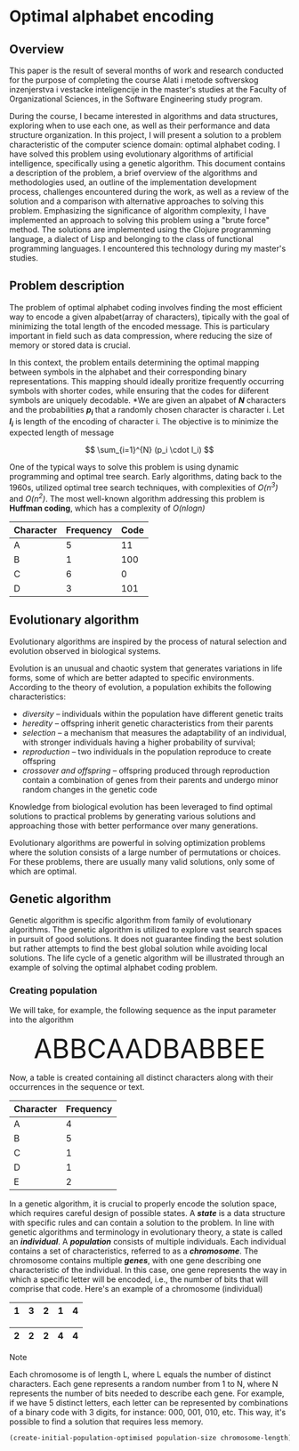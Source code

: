 # Optimal alphabet encoding
## Overview
This paper is the result of several months of work and research conducted for the purpose of completing the course Alati i metode softverskog inzenjerstva i vestacke inteligencije in the master's studies at the Faculty of Organizational Sciences, in the Software Engineering study program.


During the course, I became interested in algorithms and data structures, exploring when to use each one, as well as their performance and data structure organization. In this project, I will present a solution to a problem characteristic of the computer science domain: optimal alphabet coding. I have solved this problem using evolutionary algorithms of artificial intelligence, specifically using a genetic algorithm. This document contains a description of the problem, a brief overview of the algorithms and methodologies used, an outline of the implementation development process, challenges encountered during the work, as well as a review of the solution and a comparison with alternative approaches to solving this problem. Emphasizing the significance of algorithm complexity, I have implemented an approach to solving this problem using a "brute force" method. The solutions are implemented using the Clojure programming language, a dialect of Lisp and belonging to the class of functional programming languages. I encountered this technology during my master's studies.

## Problem description

The problem of optimal alphabet coding involves finding the most efficient way to encode a given alpabet(array of characters), tipically with the goal of minimizing the total length of the encoded message. This is particulary important in field such as data compression, where reducing the size of memory or stored data is crucial.

In this context, the problem entails determining the optimal mapping between symbols in the alphabet and their corresponding binary representations. This mapping should ideally proritize frequently occurring symbols with shorter codes, while ensuring that the codes for diiferent symbols are uniquely decodable.
*We are given an alpabet of ***N*** characters and the probabilities **$`p_i`$** that a randomly chosen character is character i. Let **$`l_i`$** is length of the encoding of character i. The objective is to minimize the expected length of message
```math
 \sum_{i=1}^{N} (p_i \cdot l_i) 
```
One of the typical ways to solve this problem is using dynamic programming and optimal tree search. Early algorithms, dating back to the 1960s, utilized optimal tree search techniques, with complexities of *O($`n^3`$)* and *O($`n^2`$)*. The most well-known algorithm addressing this problem is **Huffman coding**, which has a complexity of *O(nlogn)*

|Character|Frequency|Code |
|---------|---------|-----|
|    A    |    5    |  11 |
|    B    |    1    | 100 |
|    C    |    6    |  0  |
|    D    |    3    | 101 |

## Evolutionary algorithm

Evolutionary algorithms are inspired by the process of natural selection and evolution observed in biological systems.

Evolution is an unusual and chaotic system that generates variations in life forms, some of which are better adapted to specific environments. According to the theory of evolution, a population exhibits the following characteristics: 
- *diversity* – individuals within the population have different genetic traits 
- *heredity* – offspring inherit genetic characteristics from their parents
- *selection* – a mechanism that measures the adaptability of an individual, with stronger individuals having a higher probability of survival; 
- *reproduction* – two individuals in the population reproduce to create offspring
- *crossover and offspring* – offspring produced through reproduction contain a combination of genes from their parents and undergo minor random changes in the genetic code

Knowledge from biological evolution has been leveraged to find optimal solutions to practical problems by generating various solutions and approaching those with better performance over many generations.

Evolutionary algorithms are powerful in solving optimization problems where the solution consists of a large number of permutations or choices. For these problems, there are usually many valid solutions, only some of which are optimal.

## Genetic algorithm

Genetic algorithm is specific algorithm from family of evolutionary algorithms. 
The genetic algorithm is utilized to explore vast search spaces in pursuit of good solutions. It does not guarantee finding the best solution but rather attempts to find the best global solution while avoiding local solutions. The life cycle of a genetic algorithm will be illustrated through an example of solving the optimal alphabet coding problem.
### Creating population
We will take, for example, the following sequence as the input parameter into the algorithm
<p align="center"><font size="8">ABBCAADBABBEE</font></p>

Now, a table is created containing all distinct characters along with their occurrences in the sequence or text.
  
|Character|Frequency|
|---------|---------|
|    A    |    4    |
|    B    |    5    |
|    C    |    1    |
|    D    |    1    |
|    E    |    2    |

In a genetic algorithm, it is crucial to properly encode the solution space, which requires careful design of possible states. A ***state*** is a data structure with specific rules and can contain a solution to the problem. In line with genetic algorithms and terminology in evolutionary theory, a state is called an ***individual***. A ***population*** consists of multiple individuals. Each individual contains a set of characteristics, referred to as a ***chromosome***. The chromosome contains multiple ***genes***, with one gene describing one characteristic of the individual. In this case, one gene represents the way in which a specific letter will be encoded, i.e., the number of bits that will comprise that code. Here's an example of a chromosome (individual)



| 1 | 3 | 2 | 1 | 4 | 
|---|---|---|---|---|

| 2 | 2 | 2 | 4 | 4 |
|---|---|---|---|---|

> [!NOTE]
> Each chromosome is of length L, where L equals the number of distinct characters. Each gene represents a random number from 1 to N, where N represents the number of bits needed to describe each gene. For example, if we have 5 distinct letters, each letter can be represented by combinations of a binary code with 3 digits, for instance: 000, 001, 010, etc. This way, it's possible to find a solution that requires less memory.

```clojure
(create-initial-population-optimised population-size chromosome-length)
```
